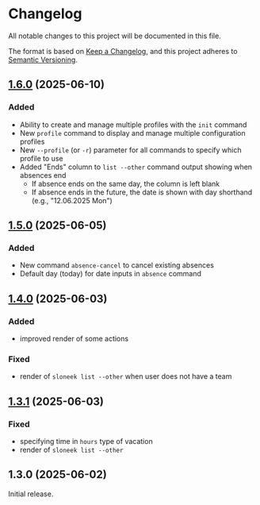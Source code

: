 # Changelog

All notable changes to this project will be documented in this file.

The format is based on [Keep a Changelog](https://keepachangelog.com/en/1.1.0/),
and this project adheres to [Semantic Versioning](http://semver.org/spec/v2.0.0.html).

## [1.6.0] (2025-06-10)

### Added
- Ability to create and manage multiple profiles with the `init` command
- New `profile` command to display and manage multiple configuration profiles
- New `--profile` (or `-r`) parameter for all commands to specify which profile to use
- Added "Ends" column to `list --other` command output showing when absences end
  - If absence ends on the same day, the column is left blank
  - If absence ends in the future, the date is shown with day shorthand (e.g., "12.06.2025 Mon")

## [1.5.0] (2025-06-05)

### Added
- New command `absence-cancel` to cancel existing absences
- Default day (today) for date inputs in `absence` command


## [1.4.0] (2025-06-03)

### Added
- improved render of some actions

### Fixed
- render of `sloneek list --other` when user does not have a team

## [1.3.1] (2025-06-03)

### Fixed
- specifying time in `hours` type of vacation
- render of `sloneek list --other`

## 1.3.0 (2025-06-02)
Initial release.

<!-- markdown reference links -->
[1.6.0]: https://github.com/tomasbruckner/sloneek-cli/compare/v1.5.0...v1.6.0
[1.5.0]: https://github.com/tomasbruckner/sloneek-cli/compare/v1.4.0...v1.5.0
[1.4.0]: https://github.com/tomasbruckner/sloneek-cli/compare/v1.3.1...v1.4.0
[1.3.1]: https://github.com/tomasbruckner/sloneek-cli/compare/v1.3.0...v1.3.1
